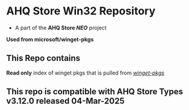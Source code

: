 # AHQ Store Win32 Repository

- A part of the **AHQ Store _NEO_** project

**Used from microsoft/winget-pkgs**

## This Repo contains

**Read only** index of winget pkgs that is pulled from _[winget-pkgs](https://github.com/microsoft/winget-pkgs)_

## This repo is compatible with **AHQ Store Types v3.12.0 released 04-Mar-2025**
